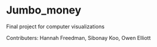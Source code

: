 # Jumbo_money

Final project for computer visualizations

Contributers: Hannah Freedman, Sibonay Koo, Owen Elliott
